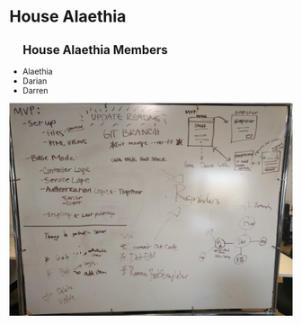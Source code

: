 <h1>House Alaethia</h1>
<ul>
    <h2>House Alaethia Members</h2>
    <li>Alaethia</li>
    <li>Darian</li>
    <li>Darren</li>
</ul>

<img src="images/whiteboard.jpg">
